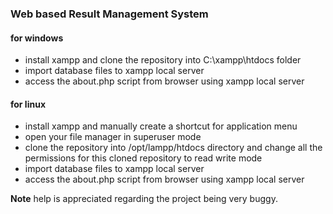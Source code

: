 ### Web based Result Management System
#### for windows
- install xampp and clone the repository into C:\\xampp\htdocs folder
- import database files to xampp local server
- access the about.php script from browser using xampp local server

#### for linux
- install xampp and manually create a shortcut for application menu
- open your file manager in superuser mode
- clone the repository into /opt/lampp/htdocs directory and change all the permissions for this cloned repository to read write mode
- import database files to xampp local server
- access the about.php script from browser using xampp local server

**Note** help is appreciated regarding the project being very buggy.
